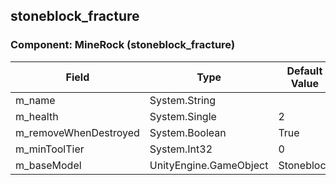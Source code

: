 ## stoneblock_fracture

### Component: MineRock (stoneblock_fracture)

|Field|Type|Default Value|
|---|---|---|
|m_name|System.String||
|m_health|System.Single|2|
|m_removeWhenDestroyed|System.Boolean|True|
|m_minToolTier|System.Int32|0|
|m_baseModel|UnityEngine.GameObject|Stoneblock|

